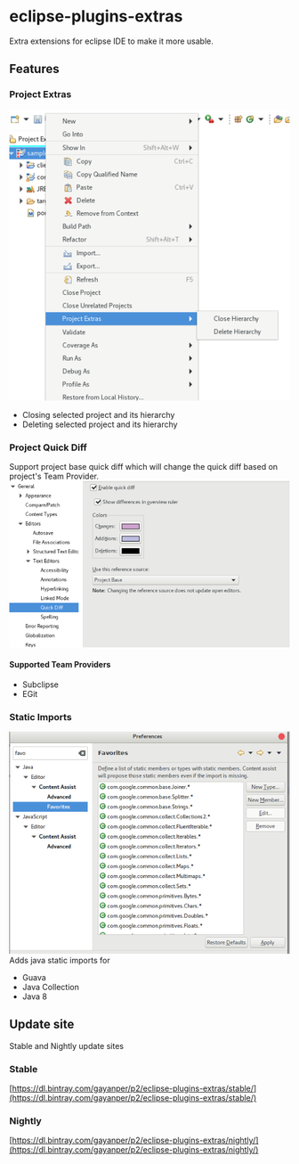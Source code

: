 # eclipse-plugins-extras
Extra extensions for eclipse IDE to make it more usable.

## Features
### Project Extras
![](./project-extras.png)
- Closing selected project and its hierarchy 
- Deleting selected project and its hierarchy 

### Project Quick Diff
Support project base quick diff which will change the quick diff based on project's Team Provider.
![](./quick-diff.png)
#### Supported Team Providers
- Subclipse
- EGit

### Static Imports
![](./static-imports.png)
Adds java static imports for
- Guava
- Java Collection
- Java 8



## Update site
Stable and Nightly update sites
### Stable
[https://dl.bintray.com/gayanper/p2/eclipse-plugins-extras/stable/](https://dl.bintray.com/gayanper/p2/eclipse-plugins-extras/stable/)

### Nightly
[https://dl.bintray.com/gayanper/p2/eclipse-plugins-extras/nightly/](https://dl.bintray.com/gayanper/p2/eclipse-plugins-extras/nightly/)
